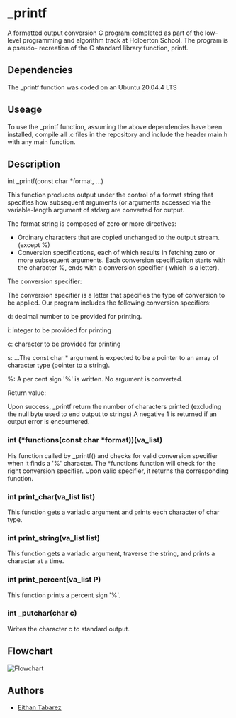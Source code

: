 
# _printf
A formatted output conversion C program completed as part of the low-level programming and algorithm track at Holberton School. The program is a pseudo- recreation of the C standard library function, printf.



## Dependencies
The _printf function was coded on an Ubuntu 20.04.4 LTS
## Useage
To use the _printf function, assuming the above dependencies have been installed, compile all .c files in the repository and include the header main.h with any main function.

## Description
int _printf(const char *format, ...)

This function produces output under the control of a format string that specifies how subsequent arguments (or arguments accessed via the variable-length argument of stdarg are converted for output.

The format string is composed of zero or more directives:

* Ordinary characters that are copied unchanged to the output stream. (except %)
* Conversion specifications, each of which results in fetching zero or more subsequent arguments. Each conversion specification starts with the character %, ends with a conversion specifier ( which is a letter).

The conversion specifier:

The conversion specifier is a letter that specifies the type of conversion to be applied. Our program includes the following conversion specifiers:

d: decimal number to be provided for printing.

i: integer to be provided for printing

c: character to be provided for printing

s: ...The const char * argument is expected to be a pointer to an array of character type (pointer to a string).

%: A per cent sign '%' is written. No argument is converted.

Return value:

Upon success, _printf return the number of characters printed (excluding the null byte used to end output to strings) A negative 1 is returned if an output error is encountered.


### int (*functions(const char *format))(va_list)
His function called by _printf() and checks for valid conversion specifier when it finds a '%' character. The *functions function will check for the right conversion specifier. Upon valid specifier, it returns the corresponding function.
### int print_char(va_list list)
This function gets a variadic argument and prints each character of char type.
### int print_string(va_list list)
This function gets a variadic argument, traverse the string, and prints a character at a time.
### int print_percent(va_list P)
This function prints a percent sign '%'.

### int _putchar(char c)
Writes the character c to standard output.

## Flowchart
![Flowchart](https://iili.io/JnSnVPR.jpg)


## Authors

- [Eithan Tabarez](https://www.github.com/Eithan-Tabarez)

